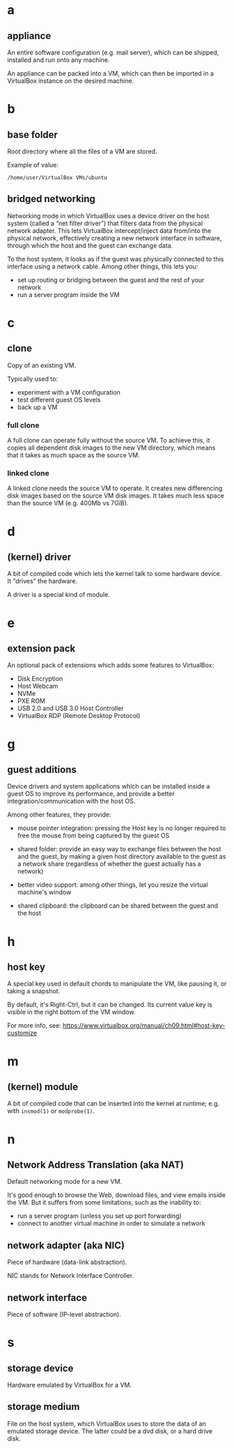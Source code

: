 # a
## appliance

An  entire software  configuration (e.g.  mail  server), which  can be  shipped,
installed and run onto any machine.

An appliance can be packed into a VM, which can then be imported in a VirtualBox
instance on the desired machine.

##
# b
## base folder

Root directory where all the files of a VM are stored.

Example of value:

    /home/user/VirtualBox VMs/ubuntu

## bridged networking

Networking mode  in which  VirtualBox uses  a device driver  on the  host system
(called a “net  filter driver”) that filters data from  the physical network
adapter.
This  lets  VirtualBox intercept/inject  data  from/into  the physical  network,
effectively creating a new network interface in software, through which the host
and the guest can exchange data.

To the host  system, it looks as  if the guest was physically  connected to this
interface using a network cable.  Among other things, this lets you:

   - set up routing or bridging between the guest and the rest of your network
   - run a server program inside the VM

##
# c
## clone

Copy of an existing VM.

Typically used to:

   - experiment with a VM configuration
   - test different guest OS levels
   - back up a VM

### full clone

A full clone can operate fully without the source VM.
To achieve this,  it copies all dependent  disk images to the  new VM directory,
which means that it takes as much space as the source VM.

### linked clone

A linked clone needs the source VM to operate.
It creates new differencing disk images based on the source VM disk images.
It takes much less space than the source VM (e.g. 400Mb vs 7GiB).

##
# d
## (kernel) driver

A bit of compiled code which lets the kernel talk to some hardware device.
It "drives" the hardware.

A driver is a special kind of module.

##
# e
## extension pack

An optional pack of extensions which adds some features to VirtualBox:

   - Disk Encryption
   - Host Webcam
   - NVMe
   - PXE ROM
   - USB 2.0 and USB 3.0 Host Controller
   - VirtualBox RDP (Remote Desktop Protocol)

##
# g
## guest additions

Device drivers and system applications which  can be installed inside a guest OS
to improve its performance, and  provide a better integration/communication with
the host OS.

Among other features, they provide:

   - mouse pointer integration: pressing the  Host key is  no longer required to
     free the mouse  from being captured by the  guest OS

   - shared folder: provide an easy way to exchange files between the host and
     the guest, by making a  given host directory  available to the  guest as
     a network share (regardless of whether the guest actually has a network)

   - better video support: among other things, let you resize the virtual
     machine's window

   - shared clipboard: the clipboard can be shared between the guest and the host

##
# h
## host key

A special key used  in default chords to manipulate the VM,  like pausing it, or
taking a snapshot.

By default, it's Right-Ctrl, but it can be changed.
Its current value key is visible in the right bottom of the VM window.

For more info, see:
<https://www.virtualbox.org/manual/ch09.html#host-key-customize>

##
# m
## (kernel) module

A bit  of compiled code that  can be inserted  into the kernel at  runtime; e.g.
with `insmod(1)` or `modprobe(1)`.

##
# n
## Network Address Translation (aka NAT)

Default networking mode for a new VM.

It's good enough to  browse the Web, download files, and  view emails inside the
VM.  But it suffers from some limitations, such as the inability to:

   - run a server program (unless you set up port forwarding)
   - connect to another virtual machine in order to simulate a network

##
## network adapter (aka NIC)

Piece of hardware (data-link abstraction).

NIC stands for Network Interface Controller.

## network interface

Piece of software (IP-level abstraction).

##
# s
## storage device

Hardware emulated by VirtualBox for a VM.

## storage medium

File on the host system, which VirtualBox  uses to store the data of an emulated
storage device.  The latter could be a dvd disk, or a hard drive disk.
